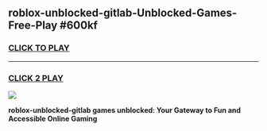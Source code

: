 
## roblox-unblocked-gitlab-Unblocked-Games-Free-Play #600kf
<h3>
<a href="https://us.freeplayer.one?title=roblox-unblocked-gitlab&ref=9M">CLICK TO PLAY</a></h3>
<hr>

<h3>
<a href="https://us.freeplayer.one?title=roblox-unblocked-gitlab&ref=9M">CLICK 2 PLAY</a>
  
</h3>

<a href="https://us.freeplayer.one?title=roblox-unblocked-gitlab&ref=9M"><img src="https://clearcache.store/games.png"></a>


**roblox-unblocked-gitlab games unblocked: Your Gateway to Fun and Accessible Online Gaming**
